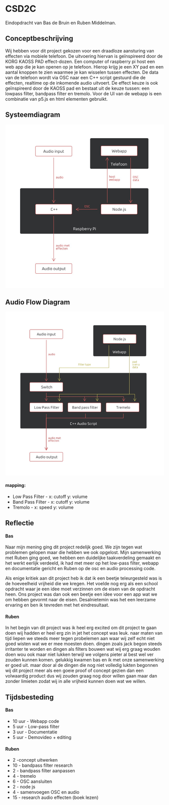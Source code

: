 # CSD2C
Eindopdracht van Bas de Bruin en Ruben Middelman.

## Conceptbeschrijving

Wij hebben voor dit project gekozen voor een draadloze aansturing van effecten via mobiele telefoon. De uitvoering hiervan is geïnspireerd door de KORG KAOSS PAD effect-dozen.
Een computer of raspberry pi host een web app die je kan openen op je telefoon. Hierop krijg je een XY pad en een aantal knoppen te zien waarmee je kan wisselen tussen effecten.
De data van de telefoon wordt via OSC naar een C++ script gestuurd die de effecten, realtime op de inkomende audio uitvoert.
De effect keuze is ook geïnspireerd door de KAOSS pad en bestaat uit de keuze tussen: een lowpass filter, bandpass filter en tremolo.
Voor de UI van de webapp is een combinatie van p5.js en html elementen gebruikt.

## Systeemdiagram

![](docs/SysteemDiagram.jpg)

## Audio Flow Diagram

![](docs/AudioFlowDiagram.jpg)
#### mapping:
* Low Pass Filter - x: cutoff y: volume
* Band Pass Filter - x: cutoff y: volume
* Tremolo - x: speed y: volume

## Reflectie

#### Bas
Naar mijn mening ging dit project redelijk goed. We zijn tegen wat problemen gelopen maar die hebben we ook opgelost.
Mijn samenwerking met Ruben ging goed, we hebben een duidelijke taakverdeling gemaakt en het werkt eerlijk verdeeld, ik had met meer op het low-pass filter, webapp en documentatie gericht en Ruben op de osc en audio processing code.

Als enige kritiek aan dit project heb ik dat ik een beetje teleurgesteld was is de hoeveelheid vrijheid die we kregen. Het voelde nog erg als een school opdracht waar je een idee moet verzinnen om de eisen van de opdracht heen. Ons project was dan ook een beetje een idee voor een app wat we om hebben gevormt naar de eisen. Desalnietemin was het een leerzame ervaring en ben ik tevreden met het eindresultaat.

#### Ruben
In het begin van dit project was ik heel erg excited om dit project te gaan doen wij hadden er heel erg zin in jet het concept was leuk. naar maten van tijd liepen we steeds meer tegen probelemen aan waar wij zelf echt niet goed wisten wat we er mee moesten doen. dingen zoals jack begon steeds irritanter te worden en dingen als filters bouwen wat wij erg graag wouden doen wou ook maar niet lukken terwijl we volgens pieter al best wel ver zouden kunnen komen. gelukkig kwamen bas en ik met onze samenwerking er goed uit. maar door al de dingen die nog niet volledig lukten begonnen wij dit project meer als een goeie proof of concept gezien dan een volwaardig product dus wij zouden graag nog door willen gaan maar dan zonder limieten zodat wij in alle vrijheid kunnen doen wat we willen.

## Tijdsbesteding

#### Bas
* 10 uur - Webapp code
* 5 uur - Low-pass filter
* 3 uur - Documentatie
* 5 uur - Demovideo + editing

#### Ruben
* 2 -concept uitwerken
* 10 - bandpass filter research
* 2 - bandpass filter aanpassen
* 4 - tremelo
* 6 - OSC aansluiten
* 2 - node js
* 4 - samenvoegen OSC en audio
* 15 - research audio effecten (boek lezen)

